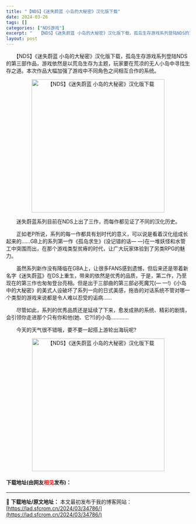 ```yaml
---
title: "【NDS】《迷失蔚蓝 小岛的大秘密》汉化版下载"
date: 2024-03-26
tags: []
categories: ["NDS游戏"]
excerpt: "　　【NDS】《迷失蔚蓝 小岛的大秘密》汉化版下载，孤岛生存游戏系列登陆NDS的第三部作品，游戏依然是以荒岛生存为主题，玩家要在荒凉的无人小岛中寻找生存之道。本次作品大幅加强了游戏中不同角色之间相互合作的系统。 　　迷失蔚蓝系列目前在NDS上出了三作，而每作都见证了不同的汉化历史。 　　正如老P所说&hellip;"
layout: post
---
```


 <p>　　【NDS】《迷失蔚蓝 小岛的大秘密》汉化版下载，孤岛生存游戏系列登陆NDS的第三部作品，游戏依然是以荒岛生存为主题，玩家要在荒凉的无人小岛中寻找生存之道。本次作品大幅加强了游戏中不同角色之间相互合作的系统。</p> <p align="center"><img align="" border="0" src="https://lad.sfcrom.cn/wp-content/uploads/2024/03/20240326_66022c5181d32.png" width="364" alt="【NDS】《迷失蔚蓝 小岛的大秘密》汉化版下载" /></p> <p>　　迷失蔚蓝系列目前在NDS上出了三作，而每作都见证了不同的汉化历史。</p> <p>　　正如老P所说，系列的每一作都具有划时代的意义，可以说是看着汉化组成长起来的&hellip;&hellip;GB上的系列第一作《孤岛求生》(没记错的话&mdash; &mdash;)在一堆妖怪和水管工中突围而出，在那个游戏类型贫瘠的时代，让广大玩家体验到了另类RPG的魅力。</p> <p>　　虽然系列新作没有降临在GBA上，让很多FANS感到遗憾，但后来还是带着新名字《迷失蔚蓝》在DS上重生，带来的依然是优秀的品质，于是，第二作，乃至现在的第三作也匆匆登台亮相。但是出于三部曲的第三部必死魔咒(&mdash; &mdash;!)《小岛中的大秘密》的美式人设破坏了系列一向的日式美感，拖沓的对话系统不管对哪一个类型的游戏来说都是令人难以忍受的诟病&hellip;&hellip;</p> <p>　　尽管如此，系列的优秀品质还是延续了下来，愈发成熟的系统、精彩的剧情，会引领你走进那个只有你和他(她、它?!)的小岛&hellip;&hellip;&hellip;&hellip;</p> <p>　　今天的天气很不错哦，要不要一起搭上游轮出海玩呢?</p> <p align="center"><img align="" border="0" src="https://lad.sfcrom.cn/wp-content/uploads/2024/03/20240326_66022c521062c.png" width="363" alt="【NDS】《迷失蔚蓝 小岛的大秘密》汉化版下载" /></p> <p><h4>下载地址(由网友<font color="red">相见</font>发布)：</h4></p> 

---
📖 **下载地址/原文地址：** 本文最初发布于我的博客网站：[https://lad.sfcrom.cn/2024/03/34786/](https://lad.sfcrom.cn/2024/03/34786/)
